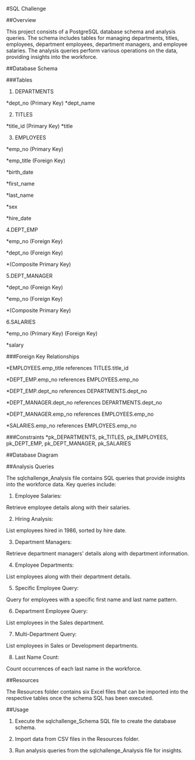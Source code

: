 #SQL Challenge


##Overview

This project consists of a PostgreSQL database schema and analysis queries. The schema includes tables for managing departments, titles, employees, department employees, department managers, and employee salaries. The analysis queries perform various operations on the data, providing insights into the workforce.

##Database Schema

###Tables

1. DEPARTMENTS

*dept_no (Primary Key)
*dept_name

2. TITLES

*title_id (Primary Key)
*title

3. EMPLOYEES

*emp_no (Primary Key)

*emp_title (Foreign Key)

*birth_date

*first_name

*last_name

*sex

*hire_date

4.DEPT_EMP

*emp_no (Foreign Key)

*dept_no (Foreign Key)

*(Composite Primary Key)

5.DEPT_MANAGER

*dept_no (Foreign Key)

*emp_no (Foreign Key)

*(Composite Primary Key)

6.SALARIES

*emp_no (Primary Key) (Foreign Key)

*salary

###Foreign Key Relationships

*EMPLOYEES.emp_title references TITLES.title_id

*DEPT_EMP.emp_no references EMPLOYEES.emp_no

*DEPT_EMP.dept_no references DEPARTMENTS.dept_no

*DEPT_MANAGER.dept_no references DEPARTMENTS.dept_no

*DEPT_MANAGER.emp_no references EMPLOYEES.emp_no

*SALARIES.emp_no references EMPLOYEES.emp_no

###Constraints
*pk_DEPARTMENTS, pk_TITLES, pk_EMPLOYEES, pk_DEPT_EMP, pk_DEPT_MANAGER, pk_SALARIES

##Database Diagram

[Schema]: https://github.com/MaisieDeGraaf/sql-challenge/blob/main/DBD%20Diagram.png

##Analysis Queries

The sqlchallenge_Analysis file contains SQL queries that provide insights into the workforce data. Key queries include:

1. Employee Salaries:

Retrieve employee details along with their salaries.

2. Hiring Analysis:

List employees hired in 1986, sorted by hire date.

3. Department Managers:

Retrieve department managers' details along with department information.

4. Employee Departments:

List employees along with their department details.

5. Specific Employee Query:

Query for employees with a specific first name and last name pattern.

6. Department Employee Query:

List employees in the Sales department.

7. Multi-Department Query:

List employees in Sales or Development departments.

8. Last Name Count:

Count occurrences of each last name in the workforce.

##Resources

The Resources folder contains six Excel files that can be imported into the respective tables once the schema SQL has been executed.

##Usage

1. Execute the sqlchallenge_Schema SQL file to create the database schema.

2. Import data from CSV files in the Resources folder.

3. Run analysis queries from the sqlchallenge_Analysis file for insights.
